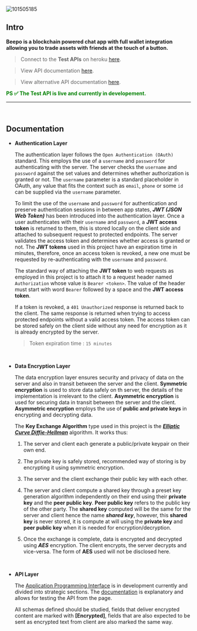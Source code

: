 ![101505185](https://user-images.githubusercontent.com/82800805/175931942-7561237c-4219-452e-8c52-2125d4972170.png)
## Intro
 **Beepo is a blockchain powered chat app with full wallet integration allowing you to trade assets with friends at the touch of a button.**
<br/>
>  Connect to the <b>Test APIs</b> on heroku [here](https://beepo-app.herokuapp.com/api/v1).

>  View API documentation [here](https://beepo-app.herokuapp.com/docs).

>  View alternative API documentation [here](https://beepo-app.herokuapp.com/redoc).

<b> <span style = "color:green;"> PS ✅ The Test API is live and currently in developement. </span> </b>

---

<br/>
 
## Documentation

- <b>Authentication Layer</b>

  The authentication layer follows the `Open Authentication (OAuth) ` standard. This employs the use of a `username` and `password` for authenticating with the server.
  The server checks the `username` and `password` against the set values and determines whether authorization is granted or not. The `username` parameter is a standard placeholder in OAuth, any value that fits the context such as `email`, `phone` or some `id` can be supplied via the `username` parameter. 
  
  To limit the use of the `username` and `password` for authentication and preserve authentication sessions in between app states, ***JWT (JSON Web Token)*** has been introduced into the authentication layer. Once a user authenticates with their `username` and `password`, a **JWT access token** is returned to them, this is stored locally on the client side and attached to subsequent request to protected endpoints. The server validates the access token and determines whether access is granted or not. The **JWT tokens** used in this project have an expiration time in minutes, therefore, once an access token is revoked, a new one must be requested by re-authenticating with the `username` and `password`.
  
  The standard way of attaching the **JWT token** to web requests as employed in this project is to attach it to a request header named `Authorization` whose value is `Bearer <token>`. The value of the header must start with word `Bearer` followed by a space and the **JWT access token**.
  
  If a token is revoked, a `401 Unauthorized` response is returned back to the client. The same response is returned when trying to access protected endpoints without a valid access token. The access token can be stored safely on the client side without any need for encryption as it is already encrypted by the server.
  
  > Token expiration time : `15 minutes`
  
  <br/>
- <b>Data Encryption Layer</b>

  The data encryption layer ensures security and privacy of data on the server and also in transit between the server and the client. **Symmetric encryption** is used to store data safely on th server, the details of the implementation is irrelevant to the client. **Asymmetric encryption** is used for securing data in transit between the server and the client. **Asymmetric encryption** employs the use of **public and private keys** in encrypting and decrypting data.
  
  The **Key Exchange Algorithm** type used in this project is the [***Elliptic Curve Diffie-Hellman***](https://cryptography.io/en/latest/hazmat/primitives/asymmetric/x25519/) algorithm. It works thus:
  
  1. The server and client each generate a public/private keypair on their own end.
  
  2. The private key is safely stored, recommended way of storing is by encrypting it using symmetric encryption.
  
  3. The server and the client exchange their public key with each other.
  
  4. The server and client compute a shared key through a preset key generation algorithm independently on their end using their **private key** and the **peer public key**. **Peer public key** refers to the public key of the other party. The **shared key** computed will be the same for the server and client hence the name ***shared key***, however, this **shared key** is never stored, it is compute at will using the **private key** and **peer public key** when it is needed for encryption/decryption.
  
  5. Once the exchange is complete, data is encrypted and decrypted using ***AES*** encryption. The client encrypts, the server decrypts and vice-versa. The form of **AES** used will not be disclosed here.
  
  <br/>
- <b> API Layer </b>

  The [Application Programming Interface](https://beepo-app.herokuapp.com/doc) is in development currently and divided into strategic sections. The [documentation](https://beepo-app.herokuapp.com/redoc) is explanatory and allows for testing the API from the page.
  
  All schemas defined should be studied, fields that deliver encrypted content are marked with **[Encrypted]**, fields that are also expected to be sent as encrypted text from client are also marked the same way. 
  
  
  
  
  

